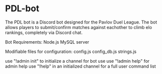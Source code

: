 # PDL-bot
The PDL bot is a Discord bot designed for the Pavlov Duel League.
The bot allows players to submit/confirm matches against eachother to climb elo rankings, completely via Discord chat.

Bot Requirements:
Node.js
MySQL server

Modifiable files for configuration:
config.js
config_db.js
strings.js

use "!admin init" to initialize a channel for bot use
use "!admin help" for admin help
use "!help" in an initialized channel for a full user command list

